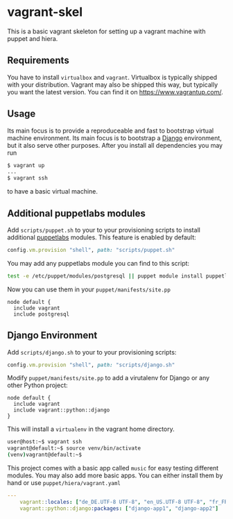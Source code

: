 # vagrant-skel
This is a basic vagrant skeleton for setting up a vagrant machine with puppet and hiera.

## Requirements
You have to install `virtualbox` and `vagrant`. Virtualbox is typically shipped with your distribution. Vagrant may also be shipped this way, but typically you want the latest version. You can find it on https://www.vagrantup.com/.

## Usage
Its main focus is to provide a reproduceable and fast to bootstrap virtual machine environment. Its main focus is to bootstrap a [Django](https://www.djangoproject.com/) environment, but it also serve other purposes.
After you install all dependencies you may run

```bash
$ vagrant up
...
$ vagrant ssh
```
to have a basic virtual machine.

## Additional puppetlabs modules
Add `scripts/puppet.sh` to your to your provisioning scripts to install additional [puppetlabs](https://forge.puppetlabs.com/) modules. This feature is enabled by default:
```ruby
config.vm.provision "shell", path: "scripts/puppet.sh"
```
You may add any puppetlabs module you can find to this script:
```bash
test -e /etc/puppet/modules/postgresql || puppet module install puppetlabs-postgresql
```
Now you can use them in your `puppet/manifests/site.pp`
```puppet
node default {
  include vagrant
  include postgresql
```

## Django Environment
Add `scripts/django.sh` to your to your provisioning scripts: 
```ruby
config.vm.provision "shell", path: "scripts/django.sh"
```
Modify `puppet/manifests/site.pp` to add a virutalenv for Django or any other Python project:

```puppet
node default {
  include vagrant
  include vagrant::python::django
}
```
This will install a `virtualenv` in the vagrant home directory. 
```bash
user@host:~$ vagrant ssh
vagrant@default:~$ source venv/bin/activate
(venv)vagrant@default:~$
```

This project comes with a basic app called `music` for easy testing different modules. You may also add more basic apps. You can either install them by hand or use `puppet/hiera/vagrant.yaml`

```yaml
---
    vagrant::locales: ["de_DE.UTF-8 UTF-8", "en_US.UTF-8 UTF-8", "fr_FR.UTF-8 UTF-8"]
    vagrant::python::django:packages: ["django-app1", "django-app2"]
```
